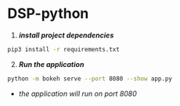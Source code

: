 # DSP-python

1. **_install project dependencies_**
```sh
pip3 install -r requirements.txt
```

2. **_Run the application_**
```sh
python -m bokeh serve --port 8080 --show app.py
```
* *_the application will run on port 8080_*
